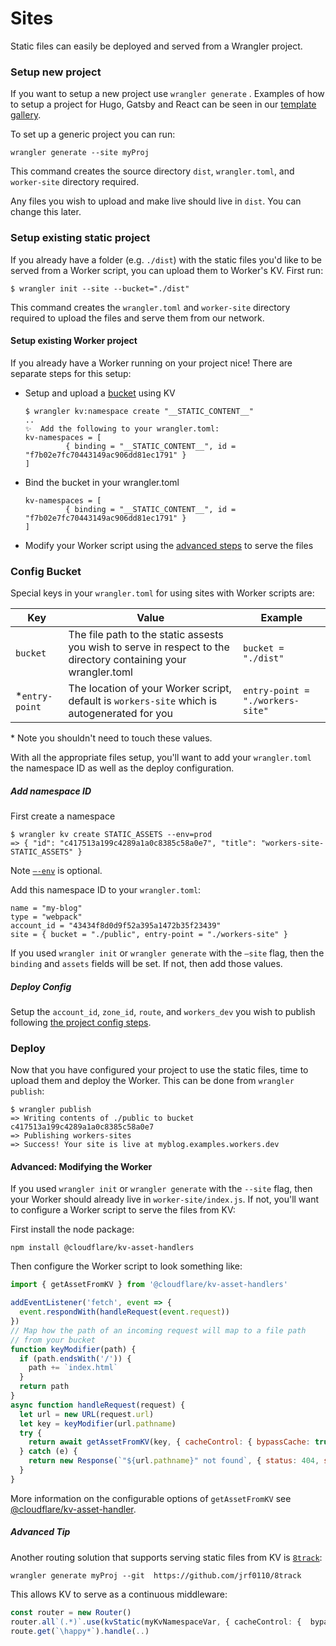 # Sites

Static files can easily be deployed and served from a Wrangler project.

### Setup new project

If you want to setup a new project use  `wrangler generate` . Examples of how to setup a project for Hugo, Gatsby and React can be seen in our [template gallery](TODO).

To set up a generic project you can run:

```
wrangler generate --site myProj
```

This command creates the source directory `dist`, `wrangler.toml`, and `worker-site` directory required. 

Any files you wish to upload and make live should live in `dist`. You can change this later.

### Setup existing static project

If you already have a folder (e.g. `./dist`) with the static files you'd like to be served from a Worker script, you can upload them to Worker's KV. First run:

```
$ wrangler init --site --bucket="./dist"
```

This command creates the `wrangler.toml` and `worker-site` directory required to upload the files and serve them from our network. 

#### Setup existing Worker project

If you already have a Worker running on your project nice! There are separate steps for this setup:

* Setup and upload a [bucket](./kv_commands.md#kvbucket) using KV 

  ```
  $ wrangler kv:namespace create "__STATIC_CONTENT__"
  ..
  ✨  Add the following to your wrangler.toml:
  kv-namespaces = [
           { binding = "__STATIC_CONTENT__", id = "f7b02e7fc70443149ac906dd81ec1791" }
  ]
  ```

* Bind the bucket in your wrangler.toml

  ```
  kv-namespaces = [
           { binding = "__STATIC_CONTENT__", id = "f7b02e7fc70443149ac906dd81ec1791" }
  ]
  ```

* Modify your Worker script using the [advanced steps](TODO) to serve the files

### Config Bucket

Special keys in your `wrangler.toml` for using sites with Worker scripts are:

| Key             | Value                                                        | Example                              |
| --------------- | ------------------------------------------------------------ | ------------------------------------ |
| `bucket`        | The file path to the static assests you wish to serve in respect to the directory containing your wrangler.toml | `bucket = "./dist"`                  |
| \*`entry-point` | The location of your Worker script, default is `workers-site` which is autogenerated for you | ```entry-point = "./workers-site"``` |

\* Note you shouldn't need to touch these values.

With all the appropriate files setup, you'll want to add your `wrangler.toml` the namespace ID as well as the deploy configuration.

##### Add namespace ID

First create a namespace

```
$ wrangler kv create STATIC_ASSETS --env=prod
=> { "id": "c417513a199c4289a1a0c8385c58a0e7", "title": "workers-site-STATIC_ASSETS" }
```

Note [`—-env`](./environments) is optional.

Add this namespace ID to your `wrangler.toml`:

```
name = "my-blog"
type = "webpack"
account_id = "43434f8d0d9f52a395a1472b35f23439" 
site = { bucket = "./public", entry-point = "./workers-site" }
```

If you used `wrangler init` or `wrangler generate` with the `—site` flag, then the `binding` and `assets` fields will be set. If not, then add those values.

##### Deploy Config

Setup the `account_id`, `zone_id`, `route`, and `workers_dev` you wish to  publish following [the project config steps](../../#-config).

### Deploy

Now that you have configured your project to use the static files, time to upload them and deploy the Worker. This can be done from `wrangler publish`:

```console
$ wrangler publish
=> Writing contents of ./public to bucket c417513a199c4289a1a0c8385c58a0e7
=> Publishing workers-sites
=> Success! Your site is live at myblog.examples.workers.dev
```

#### Advanced: Modifying the Worker 

If you used `wrangler init` or `wrangler generate` with the `--site` flag, then your Worker should already live in `worker-site/index.js`. If not, you'll want to configure a Worker script to serve the files from KV:

First install the node package:

```
npm install @cloudflare/kv-asset-handlers
```

Then configure the Worker script to look something like:

```javascript
import { getAssetFromKV } from '@cloudflare/kv-asset-handlers'

addEventListener('fetch', event => {
  event.respondWith(handleRequest(event.request))
})
// Map how the path of an incoming request will map to a file path
// from your bucket
function keyModifier(path) {
  if (path.endsWith('/')) {
    path += `index.html`
  }
  return path
}
async function handleRequest(request) {
  let url = new URL(request.url)
  let key = keyModifier(url.pathname)
  try {
    return await getAssetFromKV(key, { cacheControl: { bypassCache: true } })
  } catch (e) {
    return new Response(`"${url.pathname}" not found`, { status: 404, statusText: 'not found' })
  }
}
```

More information on the configurable options of `getAssetFromKV` see [@cloudflare/kv-asset-handler](TODO).

##### Advanced Tip 

Another routing solution that supports serving static files from KV is [`8track`](TODO):

```
wrangler generate myProj --git  https://github.com/jrf0110/8track
```

This allows KV to serve as a continuous middleware:

```typescript
const router = new Router()
router.all`(.*)`.use(kvStatic(myKvNamespaceVar, { cacheControl: {  bypassCache:false}}))
route.get(`\happy*`).handle(..)
```



